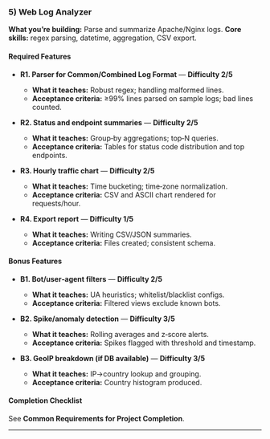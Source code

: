 ### 5) Web Log Analyzer
**What you’re building:** Parse and summarize Apache/Nginx logs.
**Core skills:** regex parsing, datetime, aggregation, CSV export.

#### Required Features
- **R1. Parser for Common/Combined Log Format** — **Difficulty 2/5**
  - **What it teaches:** Robust regex; handling malformed lines.
  - **Acceptance criteria:** ≥99% lines parsed on sample logs; bad lines counted.

- **R2. Status and endpoint summaries** — **Difficulty 2/5**
  - **What it teaches:** Group‑by aggregations; top‑N queries.
  - **Acceptance criteria:** Tables for status code distribution and top endpoints.

- **R3. Hourly traffic chart** — **Difficulty 2/5**
  - **What it teaches:** Time bucketing; time‑zone normalization.
  - **Acceptance criteria:** CSV and ASCII chart rendered for requests/hour.

- **R4. Export report** — **Difficulty 1/5**
  - **What it teaches:** Writing CSV/JSON summaries.
  - **Acceptance criteria:** Files created; consistent schema.

#### Bonus Features
- **B1. Bot/user‑agent filters** — **Difficulty 2/5**
  - **What it teaches:** UA heuristics; whitelist/blacklist configs.
  - **Acceptance criteria:** Filtered views exclude known bots.

- **B2. Spike/anomaly detection** — **Difficulty 3/5**
  - **What it teaches:** Rolling averages and z‑score alerts.
  - **Acceptance criteria:** Spikes flagged with threshold and timestamp.

- **B3. GeoIP breakdown (if DB available)** — **Difficulty 3/5**
  - **What it teaches:** IP→country lookup and grouping.
  - **Acceptance criteria:** Country histogram produced.

#### Completion Checklist
See **Common Requirements for Project Completion**.

---

